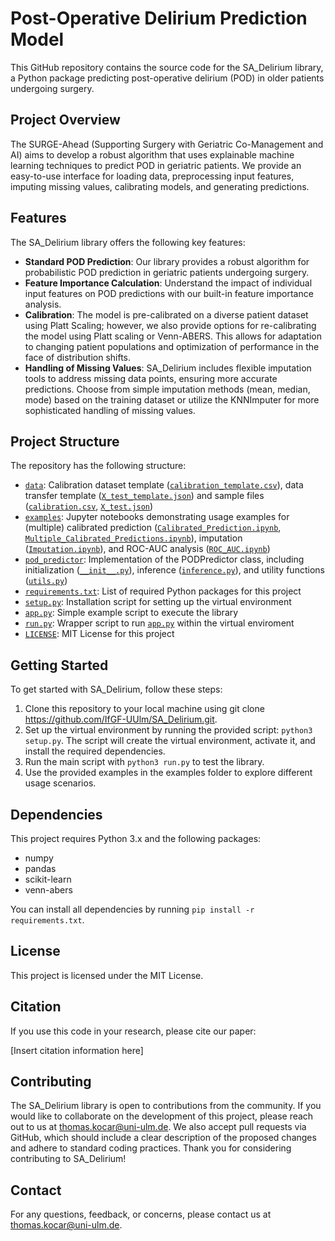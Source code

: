 # Post-Operative Delirium Prediction Model
This GitHub repository contains the source code for the SA_Delirium library, a Python package predicting post-operative delirium (POD) in older patients undergoing surgery.

## Project Overview
The SURGE-Ahead (Supporting Surgery with Geriatric Co-Management and AI) aims to develop a robust algorithm that uses explainable machine learning techniques to predict POD in geriatric patients. We provide an easy-to-use interface for loading data, preprocessing input features, imputing missing values, calibrating models, and generating predictions.

## Features
The SA_Delirium library offers the following key features:
- **Standard POD Prediction**: Our library provides a robust algorithm for probabilistic POD prediction in geriatric patients undergoing surgery.
- **Feature Importance Calculation**: Understand the impact of individual input features on POD predictions with our built-in feature importance analysis.
- **Calibration**: The model is pre-calibrated on a diverse patient dataset using Platt Scaling; however, we also provide options for re-calibrating the model using Platt scaling or Venn-ABERS. This allows for adaptation to changing patient populations and optimization of performance in the face of distribution shifts.
- **Handling of Missing Values**: SA_Delirium includes flexible imputation tools to address missing data points, ensuring more accurate predictions. Choose from simple imputation methods (mean, median, mode) based on the training dataset or utilize the KNNImputer for more sophisticated handling of missing values.

## Project Structure
The repository has the following structure:
- [`data`](./data/): Calibration dataset template ([`calibration_template.csv`](./data/calibration_template.csv)), data transfer template ([`X_test_template.json`](./data/X_test.json)) and sample files ([`calibration.csv`](./data/calibration.csv), [`X_test.json`](./data/X_test_template.json))
- [`examples`](./examples/): Jupyter notebooks demonstrating usage examples for (multiple) calibrated prediction ([`Calibrated_Prediction.ipynb`](./examples/Calibrated_Prediction.ipynb), [`Multiple_Calibrated_Predictions.ipynb`](./examples/Multiple_Calibrated_Predictions.ipynb)), imputation ([`Imputation.ipynb`](./examples/Imputation.ipynb)), and ROC-AUC analysis ([`ROC_AUC.ipynb`](./examples/ROC_AUC.ipynb))
- [`pod_predictor`](./pod_predictor/): Implementation of the PODPredictor class, including initialization ([`__init__.py`](./pod_predictor/__init__.py)), inference ([`inference.py`](./pod_predictor/inference.py)), and utility functions ([`utils.py`](./pod_predictor/utils.py))
- [`requirements.txt`](./requirements.txt): List of required Python packages for this project
- [`setup.py`](./setup.py): Installation script for setting up the virtual environment
- [`app.py`](./app.py): Simple example script to execute the library
- [`run.py`](./run.py): Wrapper script to run [`app.py`](./app.py) within the virtual enviroment
- [`LICENSE`](./LICENSE): MIT License for this project

## Getting Started
To get started with SA_Delirium, follow these steps:
1. Clone this repository to your local machine using git clone https://github.com/IfGF-UUlm/SA_Delirium.git.
2. Set up the virtual environment by running the provided script: `python3 setup.py`. The script will create the virtual environment, activate it, and install the required dependencies.
3. Run the main script with `python3 run.py` to test the library.
4. Use the provided examples in the examples folder to explore different usage scenarios.

## Dependencies
This project requires Python 3.x and the following packages:
- numpy
- pandas
- scikit-learn
- venn-abers

You can install all dependencies by running `pip install -r requirements.txt`.

## License
This project is licensed under the MIT License.

## Citation
If you use this code in your research, please cite our paper:

[Insert citation information here]

## Contributing

The SA_Delirium library is open to contributions from the community. If you would like to collaborate on the development of this project, please reach out to us at thomas.kocar@uni-ulm.de. We also accept pull requests via GitHub, which should include a clear description of the proposed changes and adhere to standard coding practices. Thank you for considering contributing to SA_Delirium!

## Contact
For any questions, feedback, or concerns, please contact us at thomas.kocar@uni-ulm.de.
